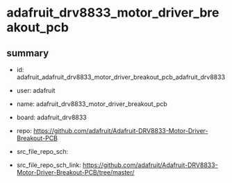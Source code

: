 # adafruit_drv8833_motor_driver_breakout_pcb
 
## summary 
* id: adafruit_adafruit_drv8833_motor_driver_breakout_pcb_adafruit_drv8833
* user: adafruit
* name: adafruit_drv8833_motor_driver_breakout_pcb
* board: adafruit_drv8833
* repo: https://github.com/adafruit/Adafruit-DRV8833-Motor-Driver-Breakout-PCB



* src_file_repo_sch: 
* src_file_repo_sch_link: https://github.com/adafruit/Adafruit-DRV8833-Motor-Driver-Breakout-PCB/tree/master/






